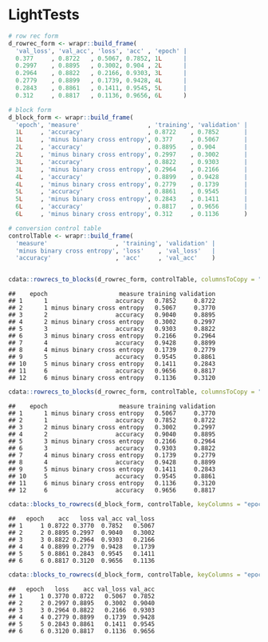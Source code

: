 LightTests
================

``` r
# row rec form
d_rowrec_form <- wrapr::build_frame(
  'val_loss', 'val_acc', 'loss', 'acc' , 'epoch' |
  0.377     , 0.8722   , 0.5067, 0.7852, 1L      |
  0.2997    , 0.8895   , 0.3002, 0.904 , 2L      |
  0.2964    , 0.8822   , 0.2166, 0.9303, 3L      |
  0.2779    , 0.8899   , 0.1739, 0.9428, 4L      |
  0.2843    , 0.8861   , 0.1411, 0.9545, 5L      |
  0.312     , 0.8817   , 0.1136, 0.9656, 6L      )

# block form
d_block_form <- wrapr::build_frame(
  'epoch', 'measure'                   , 'training', 'validation' |
  1L     , 'accuracy'                  , 0.8722    , 0.7852       |
  1L     , 'minus binary cross entropy', 0.377     , 0.5067       |
  2L     , 'accuracy'                  , 0.8895    , 0.904        |
  2L     , 'minus binary cross entropy', 0.2997    , 0.3002       |
  3L     , 'accuracy'                  , 0.8822    , 0.9303       |
  3L     , 'minus binary cross entropy', 0.2964    , 0.2166       |
  4L     , 'accuracy'                  , 0.8899    , 0.9428       |
  4L     , 'minus binary cross entropy', 0.2779    , 0.1739       |
  5L     , 'accuracy'                  , 0.8861    , 0.9545       |
  5L     , 'minus binary cross entropy', 0.2843    , 0.1411       |
  6L     , 'accuracy'                  , 0.8817    , 0.9656       |
  6L     , 'minus binary cross entropy', 0.312     , 0.1136       )

# conversion control table
controlTable <- wrapr::build_frame(
  'measure'                   , 'training', 'validation' |
  'minus binary cross entropy', 'loss'    , 'val_loss'   |
  'accuracy'                  , 'acc'     , 'val_acc'    )


cdata::rowrecs_to_blocks(d_rowrec_form, controlTable, columnsToCopy = "epoch", use_data_table = TRUE)
```

    ##    epoch                    measure training validation
    ## 1      1                   accuracy   0.7852     0.8722
    ## 2      1 minus binary cross entropy   0.5067     0.3770
    ## 3      2                   accuracy   0.9040     0.8895
    ## 4      2 minus binary cross entropy   0.3002     0.2997
    ## 5      3                   accuracy   0.9303     0.8822
    ## 6      3 minus binary cross entropy   0.2166     0.2964
    ## 7      4                   accuracy   0.9428     0.8899
    ## 8      4 minus binary cross entropy   0.1739     0.2779
    ## 9      5                   accuracy   0.9545     0.8861
    ## 10     5 minus binary cross entropy   0.1411     0.2843
    ## 11     6                   accuracy   0.9656     0.8817
    ## 12     6 minus binary cross entropy   0.1136     0.3120

``` r
cdata::rowrecs_to_blocks(d_rowrec_form, controlTable, columnsToCopy = "epoch", use_data_table = FALSE)
```

    ##    epoch                    measure training validation
    ## 1      1 minus binary cross entropy   0.5067     0.3770
    ## 2      1                   accuracy   0.7852     0.8722
    ## 3      2 minus binary cross entropy   0.3002     0.2997
    ## 4      2                   accuracy   0.9040     0.8895
    ## 5      3 minus binary cross entropy   0.2166     0.2964
    ## 6      3                   accuracy   0.9303     0.8822
    ## 7      4 minus binary cross entropy   0.1739     0.2779
    ## 8      4                   accuracy   0.9428     0.8899
    ## 9      5 minus binary cross entropy   0.1411     0.2843
    ## 10     5                   accuracy   0.9545     0.8861
    ## 11     6 minus binary cross entropy   0.1136     0.3120
    ## 12     6                   accuracy   0.9656     0.8817

``` r
cdata::blocks_to_rowrecs(d_block_form, controlTable, keyColumns = "epoch", use_data_table = TRUE)
```

    ##   epoch    acc   loss val_acc val_loss
    ## 1     1 0.8722 0.3770  0.7852   0.5067
    ## 2     2 0.8895 0.2997  0.9040   0.3002
    ## 3     3 0.8822 0.2964  0.9303   0.2166
    ## 4     4 0.8899 0.2779  0.9428   0.1739
    ## 5     5 0.8861 0.2843  0.9545   0.1411
    ## 6     6 0.8817 0.3120  0.9656   0.1136

``` r
cdata::blocks_to_rowrecs(d_block_form, controlTable, keyColumns = "epoch", use_data_table = FALSE)
```

    ##   epoch   loss    acc val_loss val_acc
    ## 1     1 0.3770 0.8722   0.5067  0.7852
    ## 2     2 0.2997 0.8895   0.3002  0.9040
    ## 3     3 0.2964 0.8822   0.2166  0.9303
    ## 4     4 0.2779 0.8899   0.1739  0.9428
    ## 5     5 0.2843 0.8861   0.1411  0.9545
    ## 6     6 0.3120 0.8817   0.1136  0.9656
